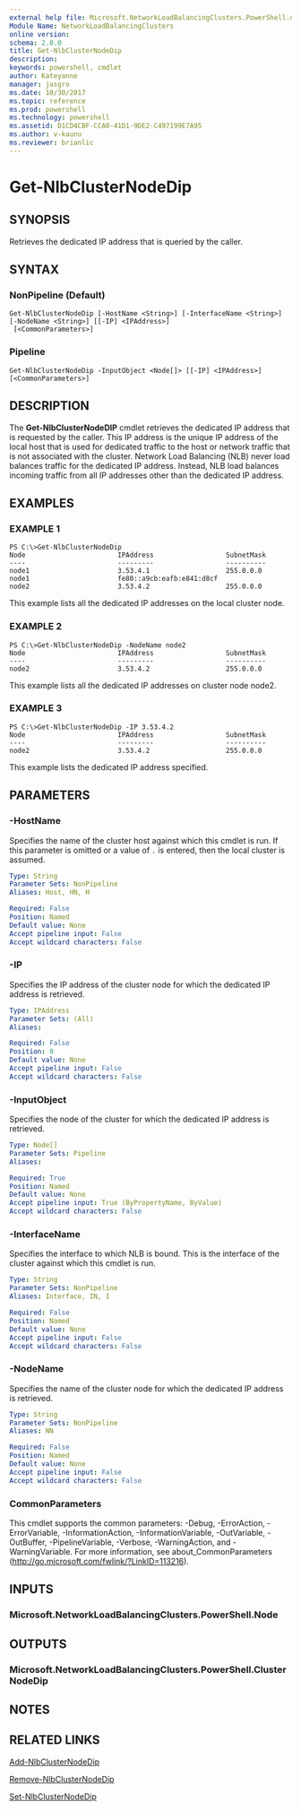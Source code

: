 ```yaml
---
external help file: Microsoft.NetworkLoadBalancingClusters.PowerShell.dll-Help.xml
Module Name: NetworkLoadBalancingClusters
online version: 
schema: 2.0.0
title: Get-NlbClusterNodeDip
description: 
keywords: powershell, cmdlet
author: Kateyanne
manager: jasgro
ms.date: 10/30/2017
ms.topic: reference
ms.prod: powershell
ms.technology: powershell
ms.assetid: D1CD4CBF-CCA0-41D1-9DE2-C497199E7A95
ms.author: v-kaunu
ms.reviewer: brianlic
---
```


# Get-NlbClusterNodeDip

## SYNOPSIS
Retrieves the dedicated IP address that is queried by the caller.

## SYNTAX

### NonPipeline (Default)
```
Get-NlbClusterNodeDip [-HostName <String>] [-InterfaceName <String>] [-NodeName <String>] [[-IP] <IPAddress>]
 [<CommonParameters>]
```

### Pipeline
```
Get-NlbClusterNodeDip -InputObject <Node[]> [[-IP] <IPAddress>] [<CommonParameters>]
```

## DESCRIPTION
The **Get-NlbClusterNodeDIP** cmdlet retrieves the dedicated IP address that is requested by the caller.
This IP address is the unique IP address of the local host that is used for dedicated traffic to the host or network traffic that is not associated with the cluster.
Network Load Balancing (NLB) never load balances traffic for the dedicated IP address.
Instead, NLB load balances incoming traffic from all IP addresses other than the dedicated IP address.

## EXAMPLES

### EXAMPLE 1
```
PS C:\>Get-NlbClusterNodeDip
Node                       IPAddress                  SubnetMask 
----                       ---------                  ---------- 
node1                      3.53.4.1                   255.0.0.0 
node1                      fe80::a9cb:eafb:e841:d8cf 
node2                      3.53.4.2                   255.0.0.0
```

This example lists all the dedicated IP addresses on the local cluster node.

### EXAMPLE 2
```
PS C:\>Get-NlbClusterNodeDip -NodeName node2
Node                       IPAddress                  SubnetMask 
----                       ---------                  ---------- 
node2                      3.53.4.2                   255.0.0.0
```

This example lists all the dedicated IP addresses on cluster node node2.

### EXAMPLE 3
```
PS C:\>Get-NlbClusterNodeDip -IP 3.53.4.2
Node                       IPAddress                  SubnetMask 
----                       ---------                  ---------- 
node2                      3.53.4.2                   255.0.0.0
```

This example lists the dedicated IP address specified.

## PARAMETERS

### -HostName
Specifies the name of the cluster host against which this cmdlet is run.
If this parameter is omitted or a value of `.` is entered, then the local cluster is assumed.

```yaml
Type: String
Parameter Sets: NonPipeline
Aliases: Host, HN, H

Required: False
Position: Named
Default value: None
Accept pipeline input: False
Accept wildcard characters: False
```

### -IP
Specifies the IP address of the cluster node for which the dedicated IP address is retrieved.

```yaml
Type: IPAddress
Parameter Sets: (All)
Aliases: 

Required: False
Position: 0
Default value: None
Accept pipeline input: False
Accept wildcard characters: False
```

### -InputObject
Specifies the node of the cluster for which the dedicated IP address is retrieved.

```yaml
Type: Node[]
Parameter Sets: Pipeline
Aliases: 

Required: True
Position: Named
Default value: None
Accept pipeline input: True (ByPropertyName, ByValue)
Accept wildcard characters: False
```

### -InterfaceName
Specifies the interface to which NLB is bound.
This is the interface of the cluster against which this cmdlet is run.

```yaml
Type: String
Parameter Sets: NonPipeline
Aliases: Interface, IN, I

Required: False
Position: Named
Default value: None
Accept pipeline input: False
Accept wildcard characters: False
```

### -NodeName
Specifies the name of the cluster node for which the dedicated IP address is retrieved.

```yaml
Type: String
Parameter Sets: NonPipeline
Aliases: NN

Required: False
Position: Named
Default value: None
Accept pipeline input: False
Accept wildcard characters: False
```

### CommonParameters
This cmdlet supports the common parameters: -Debug, -ErrorAction, -ErrorVariable, -InformationAction, -InformationVariable, -OutVariable, -OutBuffer, -PipelineVariable, -Verbose, -WarningAction, and -WarningVariable. For more information, see about_CommonParameters (http://go.microsoft.com/fwlink/?LinkID=113216).

## INPUTS

### Microsoft.NetworkLoadBalancingClusters.PowerShell.Node

## OUTPUTS

### Microsoft.NetworkLoadBalancingClusters.PowerShell.ClusterNodeDip

## NOTES

## RELATED LINKS

[Add-NlbClusterNodeDip](./Add-NlbClusterNodeDip.md)

[Remove-NlbClusterNodeDip](./Remove-NlbClusterNodeDip.md)

[Set-NlbClusterNodeDip](./Set-NlbClusterNodeDip.md)

